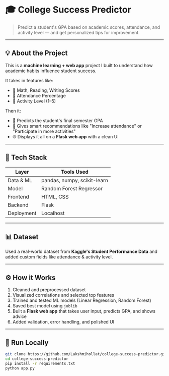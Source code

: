 # 🎓 College Success Predictor

> Predict a student's GPA based on academic scores, attendance, and activity level — and get personalized tips for improvement.

---

## 💡 About the Project

This is a **machine learning + web app** project I built to understand how academic habits influence student success.

It takes in features like:
- 🧮 Math, Reading, Writing Scores
- 📅 Attendance Percentage
- 💼 Activity Level (1–5)

Then it:
- 🎯 Predicts the student's final semester GPA  
- 📌 Gives smart recommendations like "Increase attendance" or "Participate in more activities"  
- 🌐 Displays it all on a **Flask web app** with a clean UI

---

## 🧠 Tech Stack

| Layer         | Tools Used                          |
|---------------|-------------------------------------|
| Data & ML     | pandas, numpy, scikit-learn         |
| Model         | Random Forest Regressor             |
| Frontend      | HTML, CSS                           |
| Backend       | Flask                               |
| Deployment    | Localhost       |

---

## 📊 Dataset

Used a real-world dataset from **Kaggle's Student Performance Data** and added custom fields like attendance & activity level.

---

## ⚙️ How it Works

1. Cleaned and preprocessed dataset  
2. Visualized correlations and selected top features  
3. Trained and tested ML models (Linear Regression, Random Forest)  
4. Saved best model using `joblib`  
5. Built a **Flask web app** that takes user input, predicts GPA, and shows advice  
6. Added validation, error handling, and polished UI  

---

## 🚀 Run Locally

```bash
git clone https://github.com/Lakshmihollat/college-success-predictor.git
cd college-success-predictor
pip install -r requirements.txt
python app.py
